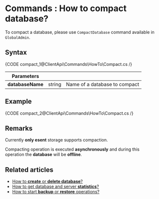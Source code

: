 # Commands : How to compact database?

To compact a database, please use `CompactDatabase` command available in `GlobalAdmin`.

## Syntax

{CODE compact_1@ClientApi\Commands\HowTo\Compact.cs /}

| Parameters | | |
| ------------- | ------------- | ----- |
| **databaseName** | string | Name of a database to compact |

## Example

{CODE compact_2@ClientApi\Commands\HowTo\Compact.cs /}

## Remarks

Currently **only esent** storage supports compaction.

Compacting operation is executed **asynchronously** and during this operation the **database** will be **offline**.

## Related articles

- [How to **create** or **delete database**?](../../../client-api/commands/how-to/create-delete-database)     
- [How to get database and server **statistics**?](../../../client-api/commands/how-to/get-database-and-server-statistics)   
- [How to start **backup** or **restore** operations?](../../../client-api/commands/how-to/start-backup-restore-operations)   

